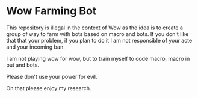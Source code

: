 # Wow Farming Bot

This repository is illegal in the context of Wow as the idea is to create a group of way to farm with bots based on macro and bots.
If you don't like that that your problem, if you plan to do it I am not responsible of your acte and your incoming ban.

I am not playing wow for wow, but to train myself to code macro, macro in put and bots. 

Please don't use your power for evil.

On that please enjoy my research.
